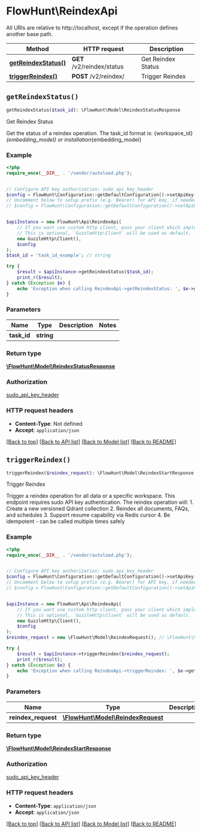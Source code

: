# FlowHunt\ReindexApi

All URIs are relative to http://localhost, except if the operation defines another base path.

| Method | HTTP request | Description |
| ------------- | ------------- | ------------- |
| [**getReindexStatus()**](ReindexApi.md#getReindexStatus) | **GET** /v2/reindex/status | Get Reindex Status |
| [**triggerReindex()**](ReindexApi.md#triggerReindex) | **POST** /v2/reindex/ | Trigger Reindex |


## `getReindexStatus()`

```php
getReindexStatus($task_id): \FlowHunt\Model\ReindexStatusResponse
```

Get Reindex Status

Get the status of a reindex operation.  The task_id format is: {workspace_id}_{embedding_model} or installation_{embedding_model}

### Example

```php
<?php
require_once(__DIR__ . '/vendor/autoload.php');


// Configure API key authorization: sudo_api_key_header
$config = FlowHunt\Configuration::getDefaultConfiguration()->setApiKey('Sudo-Api-Key', 'YOUR_API_KEY');
// Uncomment below to setup prefix (e.g. Bearer) for API key, if needed
// $config = FlowHunt\Configuration::getDefaultConfiguration()->setApiKeyPrefix('Sudo-Api-Key', 'Bearer');


$apiInstance = new FlowHunt\Api\ReindexApi(
    // If you want use custom http client, pass your client which implements `GuzzleHttp\ClientInterface`.
    // This is optional, `GuzzleHttp\Client` will be used as default.
    new GuzzleHttp\Client(),
    $config
);
$task_id = 'task_id_example'; // string

try {
    $result = $apiInstance->getReindexStatus($task_id);
    print_r($result);
} catch (Exception $e) {
    echo 'Exception when calling ReindexApi->getReindexStatus: ', $e->getMessage(), PHP_EOL;
}
```

### Parameters

| Name | Type | Description  | Notes |
| ------------- | ------------- | ------------- | ------------- |
| **task_id** | **string**|  | |

### Return type

[**\FlowHunt\Model\ReindexStatusResponse**](../Model/ReindexStatusResponse.md)

### Authorization

[sudo_api_key_header](../../README.md#sudo_api_key_header)

### HTTP request headers

- **Content-Type**: Not defined
- **Accept**: `application/json`

[[Back to top]](#) [[Back to API list]](../../README.md#endpoints)
[[Back to Model list]](../../README.md#models)
[[Back to README]](../../README.md)

## `triggerReindex()`

```php
triggerReindex($reindex_request): \FlowHunt\Model\ReindexStartResponse
```

Trigger Reindex

Trigger a reindex operation for all data or a specific workspace.  This endpoint requires sudo API key authentication.  The reindex operation will: 1. Create a new versioned Qdrant collection 2. Reindex all documents, FAQs, and schedules 3. Support resume capability via Redis cursor 4. Be idempotent - can be called multiple times safely

### Example

```php
<?php
require_once(__DIR__ . '/vendor/autoload.php');


// Configure API key authorization: sudo_api_key_header
$config = FlowHunt\Configuration::getDefaultConfiguration()->setApiKey('Sudo-Api-Key', 'YOUR_API_KEY');
// Uncomment below to setup prefix (e.g. Bearer) for API key, if needed
// $config = FlowHunt\Configuration::getDefaultConfiguration()->setApiKeyPrefix('Sudo-Api-Key', 'Bearer');


$apiInstance = new FlowHunt\Api\ReindexApi(
    // If you want use custom http client, pass your client which implements `GuzzleHttp\ClientInterface`.
    // This is optional, `GuzzleHttp\Client` will be used as default.
    new GuzzleHttp\Client(),
    $config
);
$reindex_request = new \FlowHunt\Model\ReindexRequest(); // \FlowHunt\Model\ReindexRequest

try {
    $result = $apiInstance->triggerReindex($reindex_request);
    print_r($result);
} catch (Exception $e) {
    echo 'Exception when calling ReindexApi->triggerReindex: ', $e->getMessage(), PHP_EOL;
}
```

### Parameters

| Name | Type | Description  | Notes |
| ------------- | ------------- | ------------- | ------------- |
| **reindex_request** | [**\FlowHunt\Model\ReindexRequest**](../Model/ReindexRequest.md)|  | |

### Return type

[**\FlowHunt\Model\ReindexStartResponse**](../Model/ReindexStartResponse.md)

### Authorization

[sudo_api_key_header](../../README.md#sudo_api_key_header)

### HTTP request headers

- **Content-Type**: `application/json`
- **Accept**: `application/json`

[[Back to top]](#) [[Back to API list]](../../README.md#endpoints)
[[Back to Model list]](../../README.md#models)
[[Back to README]](../../README.md)
